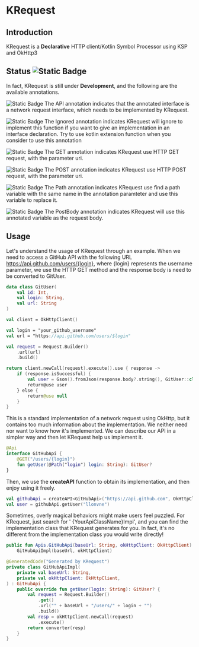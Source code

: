 # KRequest

## Introduction

KRequest is a **Declarative** HTTP client/Kotlin Symbol Processor using KSP and OkHttp3

## Status  ![Static Badge](https://img.shields.io/badge/status-Development-8A2BE2)

In fact, KRequest is still under **Development**, and the following are the available annotations.

![Static Badge](https://img.shields.io/badge/KRequest-API-blue) The API annotation indicates that the annotated
interface is a network request interface, which needs to be implemented by KRequest.

![Static Badge](https://img.shields.io/badge/KRequest-Ignored-blue) The Ignored annotation indicates KRequest will
ignore to implement this function if you want to give an implementation in an interface declaration. Try to use kotlin
extension function when you consider to use this annotation

![Static Badge](https://img.shields.io/badge/HTTP_Method-GET-Green) The GET annotation indicates KRequest use HTTP GET
request, with the parameter uri.

![Static Badge](https://img.shields.io/badge/HTTP_Method-POST-Green) The POST annotation indicates KRequest use HTTP
POST request, with the parameter uri.

![Static Badge](https://img.shields.io/badge/Parameter-Path-yellow) The Path annotation indicates KRequest use find a
path variable with the same name in the annotation paramteter and use this variable to replace it.

![Static Badge](https://img.shields.io/badge/Parameter-PostBody-yellow) The PostBody annotation indicates KRequest will
use this annotated variable as the request body.

## Usage

Let's understand the usage of KRequest through an example. When we need to access a GitHub API with the following
URL https://api.github.com/users/{login}, where {login} represents the username parameter, we use the HTTP GET method
and the response body is need to be converted to GitUser.

```kotlin
data class GitUser(
    val id: Int,
    val login: String,
    val url: String
)

val client = OkHttpClient()

val login = "your_github_username"
val url = "https://api.github.com/users/$login"

val request = Request.Builder()
    .url(url)
    .build()

return client.newCall(request).execute().use { response ->
    if (response.isSuccessful) {
        val user = Gson().fromJson(response.body?.string(), GitUser::class.java)
        return@use user
    } else {
        return@use null
    }
}
```

This is a standard implementation of a network request using OkHttp, but it contains too much information about the
implementation. We neither need nor want to know how it's implemented. We can describe our API in a simpler way and then
let KRequest help us implement it.

```kotlin
@Api
interface GitHubApi {
    @GET("/users/{login}")
    fun getUser(@Path("login") login: String): GitUser?
}
```

Then, we use the **createAPI** function to obtain its implementation, and then enjoy using it freely.

```kotlin
val githubApi = createAPI<GitHubApi>("https://api.github.com", OkHttpClient())
val user = githubApi.getUser("llonvne")
```

Sometimes, overly magical behaviors might make users feel puzzled. For KRequest, just search for '
{YourApiClassName}Impl', and you can find the implementation class that KRequest generates for you. In fact, it's no
different from the implementation class you would write directly!

```kotlin
public fun Apis.GitHubApi(baseUrl: String, okHttpClient: OkHttpClient): GitHubApi =
    GitHubApiImpl(baseUrl, okHttpClient)

@GeneratedCode("Generated by KRequest")
private class GitHubApiImpl(
    private val baseUrl: String,
    private val okHttpClient: OkHttpClient,
) : GitHubApi {
    public override fun getUser(login: String): GitUser? {
        val request = Request.Builder()
            .get()
            .url("" + baseUrl + "/users/" + login + "")
            .build()
        val resp = okHttpClient.newCall(request)
            .execute()
        return converter(resp)
    }
}
```
